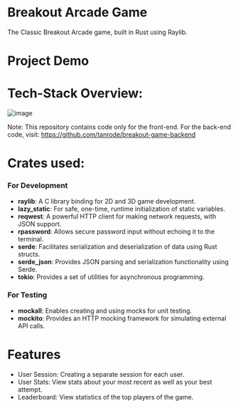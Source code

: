 # Breakout Arcade Game
The Classic Breakout Arcade game, built in Rust using Raylib.

# Project Demo

# Tech-Stack Overview:
![image](https://github.com/user-attachments/assets/1d2c1e95-4191-48e9-83b8-923c65dbed0c)

Note: This repository contains code only for the front-end. For the back-end code, visit: https://github.com/tanrode/breakout-game-backend

# Crates used:
### For Development
<ul>
  <li><b>raylib</b>: A C library binding for 2D and 3D game development.</li>
  <li><b>lazy_static</b>: For safe, one-time, runtime initialization of static variables.</li>
  <li><b>reqwest</b>: A powerful HTTP client for making network requests, with JSON support.</li>
  <li><b>rpassword</b>: Allows secure password input without echoing it to the terminal.</li>
  <li><b>serde</b>: Facilitates serialization and deserialization of data using Rust structs.</li>
  <li><b>serde_json</b>: Provides JSON parsing and serialization functionality using Serde.</li>
  <li><b>tokio</b>: Provides a set of utilities for asynchronous programming.</li>
</ul>

### For Testing
<ul>
  <li><b>mockall</b>: Enables creating and using mocks for unit testing.</li>
  <li><b>mockito</b>: Provides an HTTP mocking framework for simulating external API calls.</li>
</ul>


# Features
<ul>
  <li>User Session: Creating a separate session for each user.</li>
  <li>User Stats: View stats about your most recent as well as your best attempt.</li>
  <li>Leaderboard: View statistics of the top players of the game.</li>
</ul>
